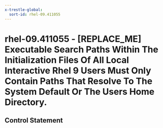 ```yaml
---
x-trestle-global:
  sort-id: rhel-09.411055
---
```


# rhel-09.411055 - \[REPLACE_ME\] Executable Search Paths Within The Initialization Files Of All Local Interactive Rhel 9 Users Must Only Contain Paths That Resolve To The System Default Or The Users Home Directory.

## Control Statement
